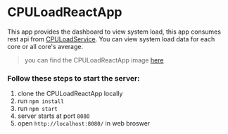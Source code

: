 # CPULoadReactApp

This app provides the dashboard to view system load, this app consumes rest api from [CPULoadService](https://github.com/agrandhi18/CPULoadService.git). You can view system load data for each core or all core's average. 

> you can find the CPULoadReactApp image [here](https://github.com/agrandhi18/CPULoadReactApp/blob/master/cpuLoadImage.png)
 

### Follow these steps to start the server:

1) clone the CPULoadReactApp locally
2) run `npm install`
3) run `npm start`
4) server starts at port `8080`
4) open `http://localhost:8080/` in web broswer
